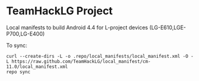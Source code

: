 TeamHackLG Project
========================
Local manifests to build Android 4.4 for L-project devices (LG-E610,LGE-P700,LG-E400)

To sync:

    curl --create-dirs -L -o .repo/local_manifests/local_manifest.xml -O -L https://raw.github.com/TeamHackLG/local_manifest/cm-11.0/local_manifest.xml
    repo sync
